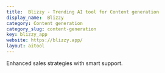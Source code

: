 ```yaml
---
title:  Blizzy - Trending AI tool for Content generation
display_name:  Blizzy
category: Content generation
category_slug: content-generation
key: blizzy_app
website: https://blizzy.app/
layout: aitool
---
```


Enhanced sales strategies with smart support.
